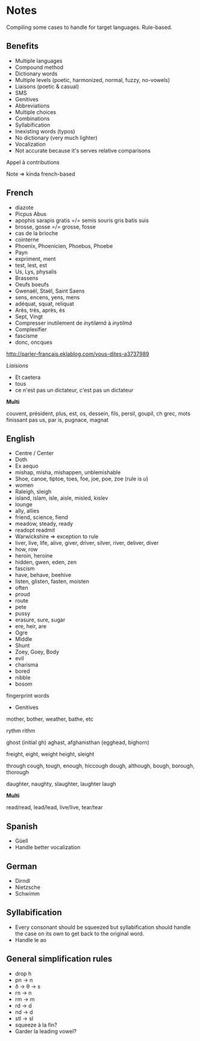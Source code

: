 # Notes

Compiling some cases to handle for target languages. Rule-based.

## Benefits

* Multiple languages
* Compound method
* Dictionary words
* Multiple levels (poetic, harmonized, normal, fuzzy, no-vowels)
* Liaisons (poetic & casual)
* SMS
* Genitives
* Abbreviations
* Multiple choices
* Combinations
* Syllabification
* Inexisting words (typos)
* No dictionary (very much lighter)
* Vocalization
* Not accurate because it's serves relative comparisons

Appel à contributions

Note => kinda french-based

## French

* diazote
* Picpus Abus
* apophis sarapis gratis =/= semis souris gris batis suis
* brosse, gosse =/= grosse, fosse
* cas de la brioche
* cointerne
* Phoenix, Phoenicien, Phoebus, Phoebe
* Payn
* expriment, ment
* test, lest, est
* Us, Lys, physalis
* Brassens
* Oeufs boeufs
* Gwenaël, Staël, Saint Saens
* sens, encens, yens, mens
* adéquat, squat, reliquat
* Arès, très, après, ès
* Sept, Vingt
* Compresser inutilement de *inytilømã* à *inytilmã*
* Complexifier
* fascisme
* donc, oncques

http://parler-francais.eklablog.com/vous-dites-a3737989

*Liaisions*

* Et caetera
* tous
* ce n'est pas un dictateur, c'est pas un dictateur

**Multi**

couvent, président, plus, est, os, dessein, fils, persil, goupil, ch grec, mots finissant pas us, par is, pugnace, magnat

## English

* Centre / Center
* Doth
* Ex aequo
* mishap, misha, mishappen, unblemishable
* Shoe, canoe, tiptoe, toes, foe, joe, poe, zoe (rule is *u*)
* women
* Raleigh, sleigh
* island, islam, isle, aisle, misled, kislev
* lounge
* ally, allies
* friend, science, fiend
* meadow, steady, ready
* readopt readmit 
* Warwickshire => exception to rule
* liver, live, life, alive, giver, driver, silver, river, deliver, diver
* how, row
* heroin, heroine
* hidden, gwen, eden, zen
* fascism
* have, behave, beehive
* listen, glisten, fasten, moisten
* often
* proud
* route
* pete
* pussy
* erasure, sure, sugar
* ere, heir, are
* Ogre
* Middle
* Shunt
* Zoey, Goey, Body
* evil
* charisma
* bored
* nibble
* bosom

fingerprint words

* Genitives

mother, bother, weather, bathe, etc

rythm rithm

ghost (initial gh)
aghast, afghanisthan (egghead, bighorn)

freight, eight, weight
height, sleight

through
cough, tough, enough, hiccough
dough, although, bough, borough, thorough

daughter, naughty, slaughter, laughter
laugh

**Multi**

read/read, lead/lead, live/live, tear/tear

## Spanish

* Güell
* Handle better vocalization

## German

* Dirndl
* Nietzsche
* Schwimm

## Syllabification

* Every consonant should be squeezed but syllabification should handle the case on its own to get back to the original word.
* Handle le ao

## General simplification rules

* drop h
* pn -> n
* ð -> θ -> s
* rn -> n
* rm -> m
* rd -> d
* nd -> d
* stl -> sl
* squeeze à la fin?
* Garder la leading vowel?
